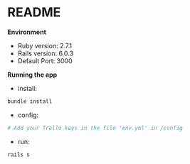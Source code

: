 # README

**Environment**  

- Ruby version: 2.7.1
- Rails version: 6.0.3
- Default Port: 3000

**Running the app**
- install:
```bash
bundle install
```
- config:
```bash
# Add your Trello keys in the file 'env.yml' in /config
```
- run:
```bash
rails s
```
